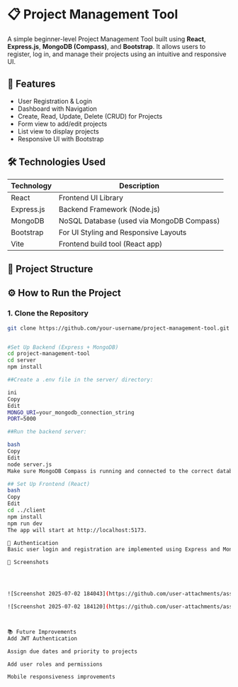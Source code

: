# 📋 Project Management Tool

A simple beginner-level Project Management Tool built using **React**, **Express.js**, **MongoDB (Compass)**, and **Bootstrap**. It allows users to register, log in, and manage their projects using an intuitive and responsive UI.

## 🚀 Features

- User Registration & Login
- Dashboard with Navigation
- Create, Read, Update, Delete (CRUD) for Projects
- Form view to add/edit projects
- List view to display projects
- Responsive UI with Bootstrap

## 🛠️ Technologies Used

| Technology     | Description                                |
|----------------|--------------------------------------------|
| React          | Frontend UI Library                        |
| Express.js     | Backend Framework (Node.js)                |
| MongoDB        | NoSQL Database (used via MongoDB Compass)  |
| Bootstrap      | For UI Styling and Responsive Layouts      |
| Vite           | Frontend build tool (React app)            |

## 📁 Project Structure


## ⚙️ How to Run the Project

### 1. Clone the Repository

```bash
git clone https://github.com/your-username/project-management-tool.git


#Set Up Backend (Express + MongoDB)
cd project-management-tool
cd server
npm install

##Create a .env file in the server/ directory:

ini
Copy
Edit
MONGO_URI=your_mongodb_connection_string
PORT=5000

##Run the backend server:

bash
Copy
Edit
node server.js
Make sure MongoDB Compass is running and connected to the correct database.

## Set Up Frontend (React)
bash
Copy
Edit
cd ../client
npm install
npm run dev
The app will start at http://localhost:5173.

🔐 Authentication
Basic user login and registration are implemented using Express and MongoDB. You can expand this with JWT authentication or session-based login in the future.

📸 Screenshots




![Screenshot 2025-07-02 184043](https://github.com/user-attachments/assets/3bdfde29-f679-482a-bf07-a221ebf4ace6)

![Screenshot 2025-07-02 184120](https://github.com/user-attachments/assets/e8209801-dacb-4cb2-85db-08ec808d3faa)



📚 Future Improvements
Add JWT Authentication

Assign due dates and priority to projects

Add user roles and permissions

Mobile responsiveness improvements

